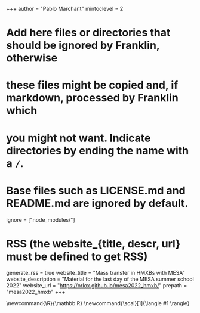 <!--
Add here global page variables to use throughout your website.
-->
+++
author = "Pablo Marchant"
mintoclevel = 2

# Add here files or directories that should be ignored by Franklin, otherwise
# these files might be copied and, if markdown, processed by Franklin which
# you might not want. Indicate directories by ending the name with a `/`.
# Base files such as LICENSE.md and README.md are ignored by default.
ignore = ["node_modules/"]

# RSS (the website_{title, descr, url} must be defined to get RSS)
generate_rss = true
website_title = "Mass transfer in HMXBs with MESA"
website_description = "Material for the last day of the MESA summer school 2022"
website_url   = "https://orlox.github.io/mesa2022_hmxb/"
prepath = "mesa2022_hmxb"
+++

<!--
Add here global latex commands to use throughout your pages.
-->
\newcommand{\R}{\mathbb R}
\newcommand{\scal}[1]{\langle #1 \rangle}
